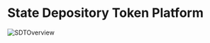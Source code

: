 # State Depository Token Platform
![SDTOverview](https://github.com/user-attachments/assets/901a9001-9de4-4d9b-a56a-de947133a5dd)
